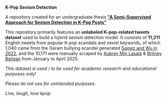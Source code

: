 **K-Pop Sexism Detection**

A repository created for an undergraduate thesis [**"A Semi-Supervised Approach for Sexism Detection in K-Pop Posts"**]()

This repository primarily features an **unlabeled K-pop-related tweets dataset** used to build a hybrid sexism detection model. It consists of **11,211** English tweets from popular K-pop scandals and sexist keywords, of which 1,040 came from the Garam bullying scandal generated [Sainez and Wu in 2022](https://github.com/tsainez/kpop-sentiment-analysis), and the 10,171 were manually scraped by [Aubrey Min Lasala](https://github.com/aubs7) & [Britney Beligan](https://github.com/BritneyBeligan) from January to April 2025.



*This dataset is used / to be used for academic research and educational purposes only!*

*Please do not use for unintended purposes.*

*Live, laugh, love kpop*
